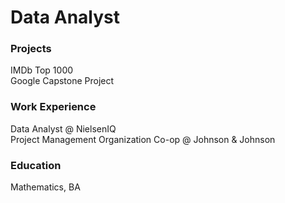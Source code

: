 # Data Analyst

### Projects
IMDb Top 1000  
Google Capstone Project

### Work Experience
Data Analyst @ NielsenIQ  
Project Management Organization Co-op @ Johnson & Johnson

### Education
Mathematics, BA
